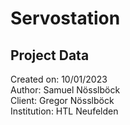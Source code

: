 # Servostation

## Project Data
Created on:     10/01/2023  
Author:         Samuel Nösslböck  
Client:         Gregor Nösslböck  
Institution:    HTL Neufelden  

